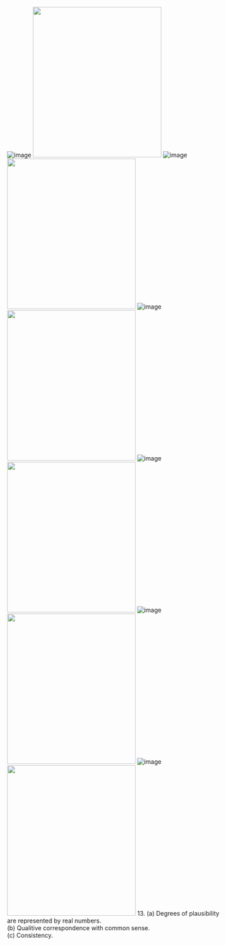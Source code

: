 ![image](https://github.com/user-attachments/assets/1d2987c9-2f29-4f5d-9e15-c15219466e7f)
<img src="https://github.com/user-attachments/assets/1d2987c9-2f29-4f5d-9e15-c15219466e7f" width="300" height="350">
![image](https://github.com/user-attachments/assets/7c9a26f6-0943-4305-98be-1da484346db6)
<img src="https://github.com/user-attachments/assets/7c9a26f6-0943-4305-98be-1da484346db6" width="300" height="350">
![image](https://github.com/user-attachments/assets/b8e63805-5002-4c68-8e6f-a06a88c19027)
<img src="https://github.com/user-attachments/assets/b8e63805-5002-4c68-8e6f-a06a88c19027" width="300" height="350">
![image](https://github.com/user-attachments/assets/c3163721-9d7e-4ad9-8bf9-acea4dc47ad3)
<img src="https://github.com/user-attachments/assets/c3163721-9d7e-4ad9-8bf9-acea4dc47ad3" width="300" height="350">
![image](https://github.com/user-attachments/assets/18d5adf4-5e64-4418-bcae-f4665c597cdf)
<img src="https://github.com/user-attachments/assets/18d5adf4-5e64-4418-bcae-f4665c597cdf" width="300" height="350">
![image](https://github.com/user-attachments/assets/600a5681-0a02-43e5-ba8f-56d8718b0880)
<img src="https://github.com/user-attachments/assets/600a5681-0a02-43e5-ba8f-56d8718b0880" width="300" height="350">
13. (a) Degrees of plausibility are represented by real numbers.  
    (b) Qualitive correspondence with common sense.  
    (c) Consistency.  
